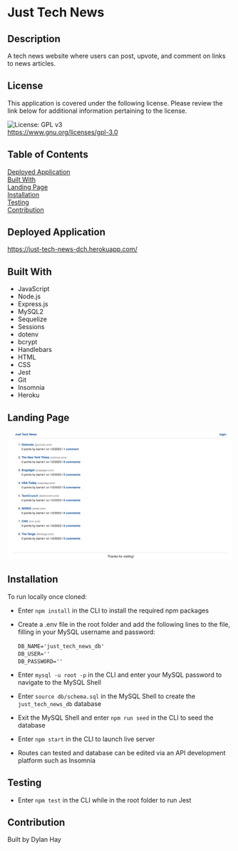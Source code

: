 # Just Tech News

## Description
A tech news website where users can post, upvote, and comment on links to news articles.

## License  
This application is covered under the following license. Please review the link below for additional information pertaining to the license.
    
![License: GPL v3](https://img.shields.io/badge/License-GPLv3-blue.svg)  
https://www.gnu.org/licenses/gpl-3.0

## Table of Contents
[Deployed Application](#deployed-application)  
[Built With](#built-with)  
[Landing Page](#landing-page)  
[Installation](#installation)   
[Testing](#testing)  
[Contribution](#contribution)  

## Deployed Application
https://just-tech-news-dch.herokuapp.com/

## Built With
* JavaScript
* Node.js
* Express.js
* MySQL2
* Sequelize
* Sessions
* dotenv
* bcrypt
* Handlebars
* HTML
* CSS
* Jest
* Git
* Insomnia
* Heroku

## Landing Page
![Screenshot](./images/jtn-land-page.png "Landing Page")

## Installation
To run locally once cloned:
* Enter `npm install` in the CLI to install the required npm packages
* Create a .env file in the root folder and add the following lines to the file, filling in your MySQL username and password:

    `DB_NAME='just_tech_news_db'`  
    `DB_USER=''`  
    `DB_PASSWORD=''` 

* Enter `mysql -u root -p` in the CLI and enter your MySQL password to navigate to the MySQL Shell
* Enter `source db/schema.sql` in the MySQL Shell to create the `just_tech_news_db` database
* Exit the MySQL Shell and enter `npm run seed` in the CLI to seed the database
* Enter `npm start` in the CLI to launch live server
* Routes can tested and database can be edited via an API development platform such as Insomnia

## Testing
* Enter `npm test` in the CLI while in the root folder to run Jest

## Contribution
Built by Dylan Hay